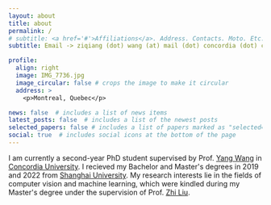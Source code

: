```yaml
---
layout: about
title: about
permalink: /
# subtitle: <a href='#'>Affiliations</a>. Address. Contacts. Moto. Etc.
subtitle: Email -> ziqiang (dot) wang (at) mail (dot) concordia (dot) ca

profile:
  align: right
  image: IMG_7736.jpg
  image_circular: false # crops the image to make it circular
  address: >
    <p>Montreal, Quebec</p>

news: false  # includes a list of news items
latest_posts: false  # includes a list of the newest posts
selected_papers: false # includes a list of papers marked as "selected={true}"
social: true  # includes social icons at the bottom of the page
---
```


I am currently a second-year PhD student supervised by Prof. [Yang Wang](https://users.encs.concordia.ca/~wayang/) in [Concordia University](https://www.concordia.ca/). I recieved my Bachelor and Master's degrees in 2019 and 2022 from [Shanghai University](https://www.shu.edu.cn/). My research interests lie in the fields of computer vision and machine learning, which were kindled during my Master's degree under the supervision of Prof. [Zhi Liu](https://www.ivp.shu.edu.cn/Default.aspx?tabid=31916).
